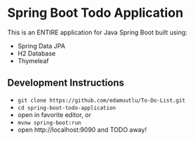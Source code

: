 # Spring Boot Todo Application

This is an ENTIRE application for Java Spring Boot
built using:
- Spring Data JPA
- H2 Database
- Thymeleaf

## Development Instructions

- `git clone https://github.com/edamuutlu/To-Do-List.git`
- `cd spring-boot-todo-application`
- open in favorite editor, or
- `mvnw spring-boot:run`
- open http://localhost:9090 and TODO away!


